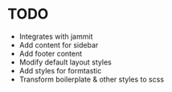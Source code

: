 # TODO
* Integrates with jammit
* Add content for sidebar
* Add footer content
* Modify default layout styles
* Add styles for formtastic
* Transform boilerplate & other styles to scss
